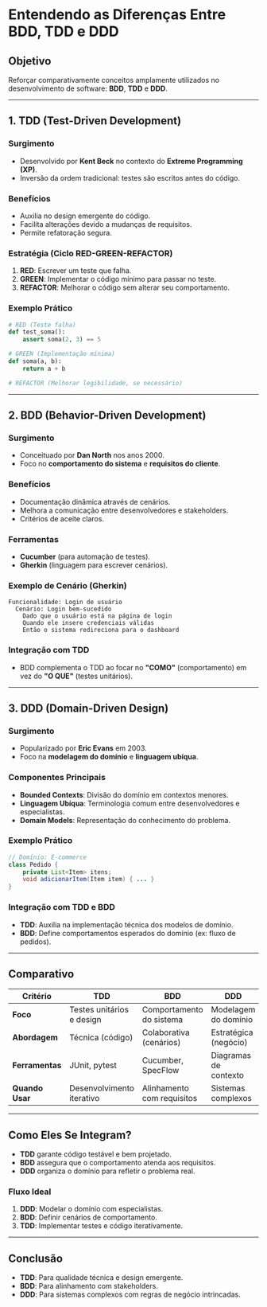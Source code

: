 # Entendendo as Diferenças Entre BDD, TDD e DDD

## Objetivo

Reforçar comparativamente conceitos amplamente utilizados no desenvolvimento de software: **BDD**, **TDD** e **DDD**.

---

## 1. TDD (Test-Driven Development)

### Surgimento

- Desenvolvido por **Kent Beck** no contexto do **Extreme Programming (XP)**.
- Inversão da ordem tradicional: testes são escritos antes do código.

### Benefícios

- Auxilia no design emergente do código.
- Facilita alterações devido a mudanças de requisitos.
- Permite refatoração segura.

### Estratégia (Ciclo RED-GREEN-REFACTOR)

1. **RED**: Escrever um teste que falha.
2. **GREEN**: Implementar o código mínimo para passar no teste.
3. **REFACTOR**: Melhorar o código sem alterar seu comportamento.

### Exemplo Prático

```python
# RED (Teste falha)
def test_soma():
    assert soma(2, 3) == 5

# GREEN (Implementação mínima)
def soma(a, b):
    return a + b

# REFACTOR (Melhorar legibilidade, se necessário)
```

---

## 2. BDD (Behavior-Driven Development)

### Surgimento

- Conceituado por **Dan North** nos anos 2000.
- Foco no **comportamento do sistema** e **requisitos do cliente**.

### Benefícios

- Documentação dinâmica através de cenários.
- Melhora a comunicação entre desenvolvedores e stakeholders.
- Critérios de aceite claros.

### Ferramentas

- **Cucumber** (para automação de testes).
- **Gherkin** (linguagem para escrever cenários).

### Exemplo de Cenário (Gherkin)

```gherkin
Funcionalidade: Login de usuário
  Cenário: Login bem-sucedido
    Dado que o usuário está na página de login
    Quando ele insere credenciais válidas
    Então o sistema redireciona para o dashboard
```

### Integração com TDD

- BDD complementa o TDD ao focar no **"COMO"** (comportamento) em vez do **"O QUE"** (testes unitários).

---

## 3. DDD (Domain-Driven Design)

### Surgimento

- Popularizado por **Eric Evans** em 2003.
- Foco na **modelagem do domínio** e **linguagem ubíqua**.

### Componentes Principais

- **Bounded Contexts**: Divisão do domínio em contextos menores.
- **Linguagem Ubíqua**: Terminologia comum entre desenvolvedores e especialistas.
- **Domain Models**: Representação do conhecimento do problema.

### Exemplo Prático

```java
// Domínio: E-commerce
class Pedido {
    private List<Item> itens;
    void adicionarItem(Item item) { ... }
}
```

### Integração com TDD e BDD

- **TDD**: Auxilia na implementação técnica dos modelos de domínio.
- **BDD**: Define comportamentos esperados do domínio (ex: fluxo de pedidos).

---

## Comparativo

| Critério        | TDD                       | BDD                        | DDD                   |
| --------------- | ------------------------- | -------------------------- | --------------------- |
| **Foco**        | Testes unitários e design | Comportamento do sistema   | Modelagem do domínio  |
| **Abordagem**   | Técnica (código)          | Colaborativa (cenários)    | Estratégica (negócio) |
| **Ferramentas** | JUnit, pytest             | Cucumber, SpecFlow         | Diagramas de contexto |
| **Quando Usar** | Desenvolvimento iterativo | Alinhamento com requisitos | Sistemas complexos    |

---

## Como Eles Se Integram?

- **TDD** garante código testável e bem projetado.
- **BDD** assegura que o comportamento atenda aos requisitos.
- **DDD** organiza o domínio para refletir o problema real.

### Fluxo Ideal

1. **DDD**: Modelar o domínio com especialistas.
2. **BDD**: Definir cenários de comportamento.
3. **TDD**: Implementar testes e código iterativamente.

---

## Conclusão

- **TDD**: Para qualidade técnica e design emergente.
- **BDD**: Para alinhamento com stakeholders.
- **DDD**: Para sistemas complexos com regras de negócio intrincadas.
